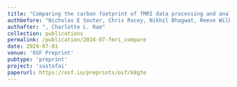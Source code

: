 ```yaml
---
title: "Comparing the carbon footprint of fMRI data processing and analysis approaches"
authbefore: "Nicholas E Souter, Chris Racey, Nikhil Bhagwat, Reese Wilkinson, Niall W Duncan, Gabrielle Samuel, Loïc Lannelongue, " 
authafter: ", Charlotte L. Rae"
collection: publications
permalink: /publication/2024-07-fmri_compare
date: 2024-07-01
venue: 'OSF Preprint'
pubtype: 'preprint'
project: 'sustofai'
paperurl: https://osf.io/preprints/osf/k8gte
---
```

